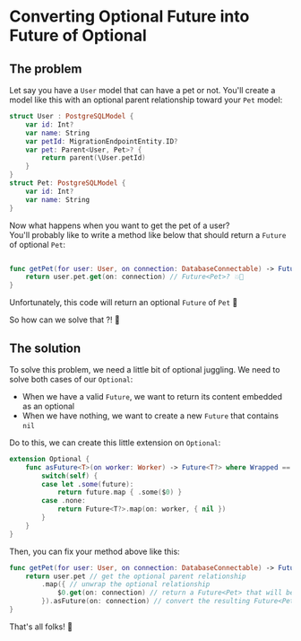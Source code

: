 # Converting Optional Future into Future of Optional

## The problem

Let say you have a `User` model that can have a pet or not.
You'll create a model like this with an optional parent relationship toward your `Pet` model:
```swift
struct User : PostgreSQLModel {
	var id: Int?
	var name: String
	var petId: MigrationEndpointEntity.ID?
	var pet: Parent<User, Pet>? {
		return parent(\User.petId)
	}
} 
struct Pet: PostgreSQLModel {
	var id: Int?
	var name: String
}
```

Now what happens when you want to get the pet of a user?  
You'll probably like to write a method like below that should return a `Future` of optional `Pet`:

```swift

func getPet(for user: User, on connection: DatabaseConnectable) -> Future<Pet?> {
	return user.pet.get(on: connection) // Future<Pet>? 💥🤪
}

```

Unfortunately, this code will return an optional `Future` of `Pet` 🙈

So how can we solve that ?! 🤔

## The solution
To solve this problem, we need a little bit of optional juggling.
We need to solve both cases of our `Optional`:
- When we have a valid `Future`, we want to return its content embedded as an optional
- When we have nothing, we want to create a new `Future` that contains `nil`

Do to this, we can create this little extension on `Optional`:

```swift
extension Optional {
	func asFuture<T>(on worker: Worker) -> Future<T?> where Wrapped == EventLoopFuture<T> {
		switch(self) {
		case let .some(future):
			return future.map { .some($0) }
		case .none:
			return Future<T?>.map(on: worker, { nil })
		}
	}
}
```

Then, you can fix your method above like this:

```swift
func getPet(for user: User, on connection: DatabaseConnectable) -> Future<Pet?> {
	return user.pet // get the optional parent relationship
		.map({ // unwrap the optional relationship
			$0.get(on: connection) // return a Future<Pet> that will be wrapped into a Future<Pet>?
		}).asFuture(on: connection) // convert the resulting Future<Pet>? into Future<Pet?>
}
```

That's all folks! 🎉